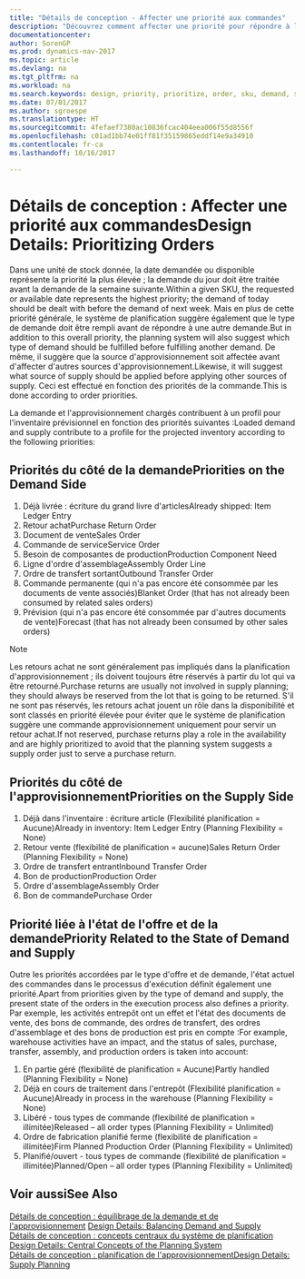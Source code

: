 ```yaml
---
title: "Détails de conception - Affecter une priorité aux commandes"
description: "Découvrez comment affecter une priorité pour répondre à la demande et l'approvisionnement."
documentationcenter: 
author: SorenGP
ms.prod: dynamics-nav-2017
ms.topic: article
ms.devlang: na
ms.tgt_pltfrm: na
ms.workload: na
ms.search.keywords: design, priority, prioritize, order, sku, demand, supply
ms.date: 07/01/2017
ms.author: sgroespe
ms.translationtype: HT
ms.sourcegitcommit: 4fefaef7380ac10836fcac404eea006f55d8556f
ms.openlocfilehash: c01ad1bb74e01ff81f35159865eddf14e9a34910
ms.contentlocale: fr-ca
ms.lasthandoff: 10/16/2017

---
```

# <a name="design-details-prioritizing-orders"></a><span data-ttu-id="8010a-103">Détails de conception : Affecter une priorité aux commandes</span><span class="sxs-lookup"><span data-stu-id="8010a-103">Design Details: Prioritizing Orders</span></span>
<span data-ttu-id="8010a-104">Dans une unité de stock donnée, la date demandée ou disponible représente la priorité la plus élevée ; la demande du jour doit être traitée avant la demande de la semaine suivante.</span><span class="sxs-lookup"><span data-stu-id="8010a-104">Within a given SKU, the requested or available date represents the highest priority; the demand of today should be dealt with before the demand of next week.</span></span> <span data-ttu-id="8010a-105">Mais en plus de cette priorité générale, le système de planification suggère également que le type de demande doit être rempli avant de répondre à une autre demande.</span><span class="sxs-lookup"><span data-stu-id="8010a-105">But in addition to this overall priority, the planning system will also suggest which type of demand should be fulfilled before fulfilling another demand.</span></span> <span data-ttu-id="8010a-106">De même, il suggère que la source d'approvisionnement soit affectée avant d'affecter d'autres sources d'approvisionnement.</span><span class="sxs-lookup"><span data-stu-id="8010a-106">Likewise, it will suggest what source of supply should be applied before applying other sources of supply.</span></span> <span data-ttu-id="8010a-107">Ceci est effectué en fonction des priorités de la commande.</span><span class="sxs-lookup"><span data-stu-id="8010a-107">This is done according to order priorities.</span></span>  
  
<span data-ttu-id="8010a-108">La demande et l'approvisionnement chargés contribuent à un profil pour l'inventaire prévisionnel en fonction des priorités suivantes :</span><span class="sxs-lookup"><span data-stu-id="8010a-108">Loaded demand and supply contribute to a profile for the projected inventory according to the following priorities:</span></span>  
  
## <a name="priorities-on-the-demand-side"></a><span data-ttu-id="8010a-109">Priorités du côté de la demande</span><span class="sxs-lookup"><span data-stu-id="8010a-109">Priorities on the Demand Side</span></span>  
1. <span data-ttu-id="8010a-110">Déjà livrée : écriture du grand livre d'articles</span><span class="sxs-lookup"><span data-stu-id="8010a-110">Already shipped: Item Ledger Entry</span></span>  
2. <span data-ttu-id="8010a-111">Retour achat</span><span class="sxs-lookup"><span data-stu-id="8010a-111">Purchase Return Order</span></span>  
3. <span data-ttu-id="8010a-112">Document de vente</span><span class="sxs-lookup"><span data-stu-id="8010a-112">Sales Order</span></span>  
4. <span data-ttu-id="8010a-113">Commande de service</span><span class="sxs-lookup"><span data-stu-id="8010a-113">Service Order</span></span>  
5. <span data-ttu-id="8010a-114">Besoin de composantes de production</span><span class="sxs-lookup"><span data-stu-id="8010a-114">Production Component Need</span></span>  
6. <span data-ttu-id="8010a-115">Ligne d'ordre d'assemblage</span><span class="sxs-lookup"><span data-stu-id="8010a-115">Assembly Order Line</span></span>  
7. <span data-ttu-id="8010a-116">Ordre de transfert sortant</span><span class="sxs-lookup"><span data-stu-id="8010a-116">Outbound Transfer Order</span></span>  
8. <span data-ttu-id="8010a-117">Commande permanente (qui n'a pas encore été consommée par les documents de vente associés)</span><span class="sxs-lookup"><span data-stu-id="8010a-117">Blanket Order (that has not already been consumed by related sales orders)</span></span>  
9. <span data-ttu-id="8010a-118">Prévision (qui n'a pas encore été consommée par d'autres documents de vente)</span><span class="sxs-lookup"><span data-stu-id="8010a-118">Forecast (that has not already been consumed by other sales orders)</span></span>  
  
> [!NOTE]  
>  <span data-ttu-id="8010a-119">Les retours achat ne sont généralement pas impliqués dans la planification d'approvisionnement ; ils doivent toujours être réservés à partir du lot qui va être retourné.</span><span class="sxs-lookup"><span data-stu-id="8010a-119">Purchase returns are usually not involved in supply planning; they should always be reserved from the lot that is going to be returned.</span></span> <span data-ttu-id="8010a-120">S'il ne sont pas réservés, les retours achat jouent un rôle dans la disponibilité et sont classés en priorité élevée pour éviter que le système de planification suggère une commande approvisionnement uniquement pour servir un retour achat.</span><span class="sxs-lookup"><span data-stu-id="8010a-120">If not reserved, purchase returns play a role in the availability and are highly prioritized to avoid that the planning system suggests a supply order just to serve a purchase return.</span></span>  
  
## <a name="priorities-on-the-supply-side"></a><span data-ttu-id="8010a-121">Priorités du côté de l'approvisionnement</span><span class="sxs-lookup"><span data-stu-id="8010a-121">Priorities on the Supply Side</span></span>  
1. <span data-ttu-id="8010a-122">Déjà dans l'inventaire : écriture article (Flexibilité planification = Aucune)</span><span class="sxs-lookup"><span data-stu-id="8010a-122">Already in inventory: Item Ledger Entry (Planning Flexibility = None)</span></span>  
2. <span data-ttu-id="8010a-123">Retour vente (flexibilité de planification = aucune)</span><span class="sxs-lookup"><span data-stu-id="8010a-123">Sales Return Order (Planning Flexibility = None)</span></span>  
3. <span data-ttu-id="8010a-124">Ordre de transfert entrant</span><span class="sxs-lookup"><span data-stu-id="8010a-124">Inbound Transfer Order</span></span>  
4. <span data-ttu-id="8010a-125">Bon de production</span><span class="sxs-lookup"><span data-stu-id="8010a-125">Production Order</span></span>  
5. <span data-ttu-id="8010a-126">Ordre d'assemblage</span><span class="sxs-lookup"><span data-stu-id="8010a-126">Assembly Order</span></span>  
6. <span data-ttu-id="8010a-127">Bon de commande</span><span class="sxs-lookup"><span data-stu-id="8010a-127">Purchase Order</span></span>  
  
## <a name="priority-related-to-the-state-of-demand-and-supply"></a><span data-ttu-id="8010a-128">Priorité liée à l'état de l'offre et de la demande</span><span class="sxs-lookup"><span data-stu-id="8010a-128">Priority Related to the State of Demand and Supply</span></span>  
<span data-ttu-id="8010a-129">Outre les priorités accordées par le type d'offre et de demande, l'état actuel des commandes dans le processus d'exécution définit également une priorité.</span><span class="sxs-lookup"><span data-stu-id="8010a-129">Apart from priorities given by the type of demand and supply, the present state of the orders in the execution process also defines a priority.</span></span> <span data-ttu-id="8010a-130">Par exemple, les activités entrepôt ont un effet et l'état des documents de vente, des bons de commande, des ordres de transfert, des ordres d'assemblage et des bons de production est pris en compte :</span><span class="sxs-lookup"><span data-stu-id="8010a-130">For example, warehouse activities have an impact, and the status of sales, purchase, transfer, assembly, and production orders is taken into account:</span></span>  
  
1. <span data-ttu-id="8010a-131">En partie géré (flexibilité de planification = Aucune)</span><span class="sxs-lookup"><span data-stu-id="8010a-131">Partly handled (Planning Flexibility = None)</span></span>  
2. <span data-ttu-id="8010a-132">Déjà en cours de traitement dans l'entrepôt (Flexibilité planification = Aucune)</span><span class="sxs-lookup"><span data-stu-id="8010a-132">Already in process in the warehouse (Planning Flexibility = None)</span></span>  
3. <span data-ttu-id="8010a-133">Libéré - tous types de commande (flexibilité de planification = illimitée)</span><span class="sxs-lookup"><span data-stu-id="8010a-133">Released – all order types (Planning Flexibility = Unlimited)</span></span>  
4. <span data-ttu-id="8010a-134">Ordre de fabrication planifié ferme (flexibilité de planification = illimitée)</span><span class="sxs-lookup"><span data-stu-id="8010a-134">Firm Planned Production Order (Planning Flexibility = Unlimited)</span></span>  
5. <span data-ttu-id="8010a-135">Planifié/ouvert - tous types de commande (flexibilité de planification = illimitée)</span><span class="sxs-lookup"><span data-stu-id="8010a-135">Planned/Open – all order types (Planning Flexibility = Unlimited)</span></span>  
  
## <a name="see-also"></a><span data-ttu-id="8010a-136">Voir aussi</span><span class="sxs-lookup"><span data-stu-id="8010a-136">See Also</span></span>  
<span data-ttu-id="8010a-137">[Détails de conception : équilibrage de la demande et de l'approvisionnement](design-details-balancing-demand-and-supply.md) </span><span class="sxs-lookup"><span data-stu-id="8010a-137">[Design Details: Balancing Demand and Supply](design-details-balancing-demand-and-supply.md) </span></span>  
<span data-ttu-id="8010a-138">[Détails de conception : concepts centraux du système de planification](design-details-central-concepts-of-the-planning-system.md) </span><span class="sxs-lookup"><span data-stu-id="8010a-138">[Design Details: Central Concepts of the Planning System](design-details-central-concepts-of-the-planning-system.md) </span></span>  
[<span data-ttu-id="8010a-139">Détails de conception : planification de l'approvisionnement</span><span class="sxs-lookup"><span data-stu-id="8010a-139">Design Details: Supply Planning</span></span>](design-details-supply-planning.md)
